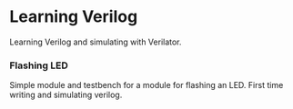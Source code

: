 # Learning Verilog
Learning Verilog and simulating with Verilator.

### Flashing LED
Simple module and testbench for a module for flashing an LED. First time writing and simulating verilog.
